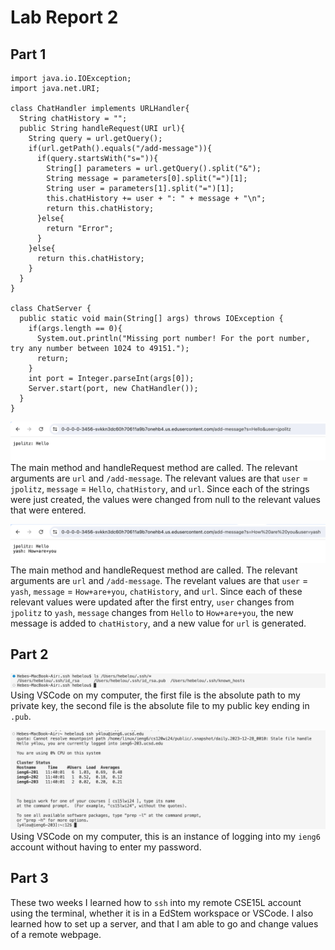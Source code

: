 # Lab Report 2
## Part 1 
```
import java.io.IOException;
import java.net.URI;

class ChatHandler implements URLHandler{
  String chatHistory = "";
  public String handleRequest(URI url){
    String query = url.getQuery();
    if(url.getPath().equals("/add-message")){
      if(query.startsWith("s=")){
        String[] parameters = url.getQuery().split("&");
        String message = parameters[0].split("=")[1];
        String user = parameters[1].split("=")[1];
        this.chatHistory += user + ": " + message + "\n";
        return this.chatHistory;
      }else{
        return "Error";
      }
    }else{
      return this.chatHistory;
    }
  }
}

class ChatServer {
  public static void main(String[] args) throws IOException {
    if(args.length == 0){
      System.out.println("Missing port number! For the port number, try any number between 1024 to 49151.");
      return;
    }
    int port = Integer.parseInt(args[0]);
    Server.start(port, new ChatHandler());
  }
}
```
![Image](CSE15L-Lab2-Q1.1.png)
The main method and handleRequest method are called. The relevant arguments are `url` and `/add-message`. The relevant values are that `user` = `jpolitz`, `message`  = `Hello`, `chatHistory`, and `url`. Since each of the strings were just created, the values were changed from null to the relevant values that were entered.

![Image](CSE15L-Lab2-Q1.2.png)
The main method and handleRequest method are called. The relevant arguments are `url` and `/add-message`. The revelant values are that `user` = `yash`, `message` = `How+are+you`, `chatHistory`, and `url`. Since each of these relevant values were updated after the first entry, `user` changes from `jpolitz` to `yash`, `message` changes from `Hello` to `How+are+you`, the new message is added to `chatHistory`, and a new value for `url` is generated.  

## Part 2 
![Image](CSE15L-Lab2-Q2.1.png)
Using VSCode on my computer, the first file is the absolute path to my private key, the second file is the absolute file to my public key ending in `.pub`.

![Image](CSE15L-Lab2-Q2-3.png)
Using VSCode on my computer, this is an instance of logging into my `ieng6` account without having to enter my password. 

## Part 3 
These two weeks I learned how to `ssh` into my remote CSE15L account using the terminal, whether it is in a EdStem workspace or VSCode. I also learned how to set up a server, and that I am able to go and change values of a remote webpage.
